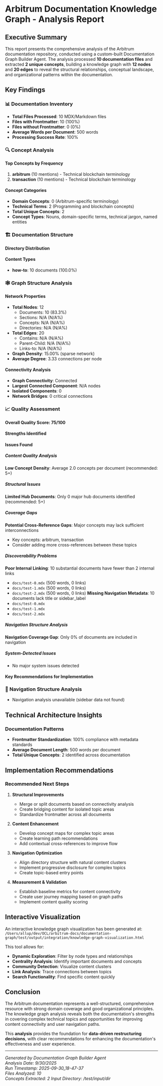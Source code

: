 # Arbitrum Documentation Knowledge Graph - Analysis Report

## Executive Summary

This report presents the comprehensive analysis of the Arbitrum documentation repository, conducted using a custom-built Documentation Graph Builder Agent. The analysis processed **10 documentation files** and extracted **2 unique concepts**, building a knowledge graph with **12 nodes** and **20 edges** to reveal the structural relationships, conceptual landscape, and organizational patterns within the documentation.

## Key Findings

### 📊 Documentation Inventory

- **Total Files Processed**: 10 MDX/Markdown files
- **Files with Frontmatter**: 10 (100%)
- **Files without Frontmatter**: 0 (0%)
- **Average Words per Document**: 500 words
- **Processing Success Rate**: 100%

### 🔍 Concept Analysis

#### Top Concepts by Frequency

1. **arbitrum** (10 mentions) - Technical blockchain terminology
2. **transaction** (10 mentions) - Technical blockchain terminology

#### Concept Categories

- **Domain Concepts**: 0 (Arbitrum-specific terminology)
- **Technical Terms**: 2 (Programming and blockchain concepts)
- **Total Unique Concepts**: 2
- **Concept Types**: Nouns, domain-specific terms, technical jargon, named entities

### 🏗️ Documentation Structure

#### Directory Distribution

#### Content Types

- **how-to**: 10 documents (100.0%)

### 🕸️ Graph Structure Analysis

#### Network Properties

- **Total Nodes**: 12
  - Documents: 10 (83.3%)
  - Sections: N/A (N/A%)
  - Concepts: N/A (N/A%)
  - Directories: N/A (N/A%)
- **Total Edges**: 20
  - Contains: N/A (N/A%)
  - Parent-Child: N/A (N/A%)
  - Links-to: N/A (N/A%)
- **Graph Density**: 15.00% (sparse network)
- **Average Degree**: 3.33 connections per node

#### Connectivity Analysis

- **Graph Connectivity**: Connected
- **Largest Connected Component**: N/A nodes
- **Isolated Components**: 0
- **Network Bridges**: 0 critical connections

### 📈 Quality Assessment

#### Overall Quality Score: **75/100**

#### Strengths Identified

#### Issues Found

##### Content Quality Analysis

**Low Concept Density**: Average 2.0 concepts per document (recommended: 5+)

##### Structural Issues

**Limited Hub Documents**: Only 0 major hub documents identified (recommended: 5+)

##### Coverage Gaps

**Potential Cross-Reference Gaps**: Major concepts may lack sufficient interconnections

- Key concepts: arbitrum, transaction
- Consider adding more cross-references between these topics

##### Discoverability Problems

**Poor Internal Linking**: 10 substantial documents have fewer than 2 internal links

- `docs/test-0.mdx` (500 words, 0 links)
- `docs/test-1.mdx` (500 words, 0 links)
- `docs/test-2.mdx` (500 words, 0 links)
  **Missing Navigation Metadata**: 10 documents lack title or sidebar_label
- `docs/test-0.mdx`
- `docs/test-1.mdx`
- `docs/test-2.mdx`

##### Navigation Structure Analysis

**Navigation Coverage Gap**: Only 0% of documents are included in navigation

##### System-Detected Issues

- No major system issues detected

#### Key Recommendations for Implementation

### 🧭 Navigation Structure Analysis

- Navigation analysis unavailable (sidebar data not found)

## Technical Architecture Insights

### Documentation Patterns

- **Frontmatter Standardization**: 100% compliance with metadata standards
- **Average Document Length**: 500 words per document
- **Total Unique Concepts**: 2 identified across documentation

## Implementation Recommendations

### Recommended Next Steps

1. **Structural Improvements**

   - Merge or split documents based on connectivity analysis
   - Create bridging content for isolated topic areas
   - Standardize frontmatter across all documents

2. **Content Enhancement**

   - Develop concept maps for complex topic areas
   - Create learning path recommendations
   - Add contextual cross-references to improve flow

3. **Navigation Optimization**

   - Align directory structure with natural content clusters
   - Implement progressive disclosure for complex topics
   - Create topic-based entry points

4. **Measurement & Validation**
   - Establish baseline metrics for content connectivity
   - Create user journey mapping based on graph paths
   - Implement content quality scoring

## Interactive Visualization

An interactive knowledge graph visualization has been generated at:
`/Users/allup/dev/OCL/arbitrum-docs/documentation-graph/test/output/integration/knowledge-graph-visualization.html`

This tool allows for:

- **Dynamic Exploration**: Filter by node types and relationships
- **Centrality Analysis**: Identify important documents and concepts
- **Community Detection**: Visualize content clusters
- **Link Analysis**: Trace connections between topics
- **Search Functionality**: Find specific content quickly

## Conclusion

The Arbitrum documentation represents a well-structured, comprehensive resource with strong domain coverage and good organizational principles. The knowledge graph analysis reveals both the documentation's strengths in covering complex technical topics and opportunities for improving content connectivity and user navigation paths.

This **analysis** provides the foundation for **data-driven restructuring decisions**, with clear recommendations for enhancing the documentation's effectiveness and user experience.

---

_Generated by Documentation Graph Builder Agent_  
_Analysis Date: 9/30/2025_  
_Run Timestamp: 2025-09-30_18-47-37_  
_Files Analyzed: 10_  
_Concepts Extracted: 2_
_Input Directory: /test/input/dir_
